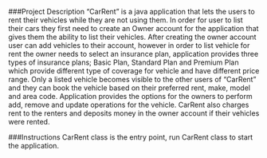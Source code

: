 ###Project Description
	“CarRent” is a java application that lets the users to rent their vehicles while they are not using them. In order for user to list their cars they first need to create an Owner account for the application that gives them the ability to list their vehicles. After creating the owner account user can add vehicles to their account, however in order to list vehicle for rent the owner needs to select an insurance plan, application provides three types of insurance plans; Basic Plan, Standard Plan and Premium Plan which provide different type of coverage for vehicle and have different price range. Only a listed vehicle becomes visible to the other users of  “CarRent” and they can book the vehicle based on their preferred rent, make, model and area code. Application provides the options for the owners to perform add, remove and update operations for the vehicle. CarRent also charges rent to the renters and deposits money in the owner account if their vehicles were rented.

###Instructions 
     CarRent class is the entry point, run CarRent class to start the application.